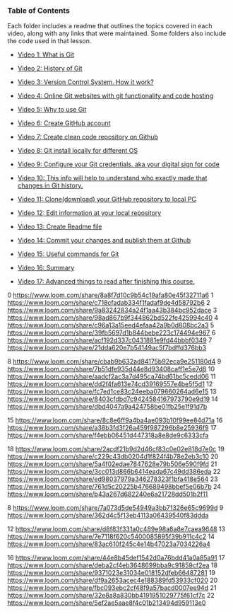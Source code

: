 ### Table of Contents

Each folder includes a readme that outlines the topics covered in each video, along with any links that were maintained. Some folders also include the code used in that lesson.


- [Video 1: What is Git](./video-01)
- [Video 2: History of Git](./video-02)
- [Video 3: Version Control System. How it work?](./video-03)
- [Video 4: Online Git websites with git functionality and code hosting](./video-04)
- [Video 5: Why to use Git](./video-05)

- [Video 6: Create GitHub account](./video-06)
- [Video 7: Create clean code repository on Github](./video-07)
- [Video 8: Git install locally for different OS](./video-08)

- [Video 9: Configure your Git credentials. aka your digital sign for code](.//video-09)
- [Video 10: This info will help to understand who exactly made that changes in Git history.](./video-10)

- [Video 11: Clone(download) your GitHub repository to local PC](./video-11)

- [Video 12: Edit information at your local repository](./video-12)
- [Video 13: Create Readme file](./video-13)

- [Video 14: Commit your changes and publish them at Github](./video-14)

- [Video 15: Useful commands for Git](./video-15)
- [Video 16: Summary](./video-16)
- [Video 17: Advanced things to read after finishing this course.](./video-17)


0 https://www.loom.com/share/8a8f7d10c9b54c19afa80e45f32711a6
1 https://www.loom.com/share/c718cfadab334f1fadaf9de4d58792b6
2 https://www.loom.com/share/9a83242834a24f1aa43b384bc952dace
3 https://www.loom.com/share/98ad867b9f344862bd522fe425994c40
4 https://www.loom.com/share/c96a13a15eed4efaa42a9b0d808bc2a3
5 https://www.loom.com/share/39fb5697d1b844bebe223c174494e967
6 https://www.loom.com/share/acf192d337c0431881e9fd44bbbf0349
7 https://www.loom.com/share/21dda620e7b54149ac5f7bdffd376bb3

8 https://www.loom.com/share/cbab9b632ad84175b92eca9e251180d4
9 https://www.loom.com/share/7b51dfe935d44e8d93408caff1e5e7d8
10 https://www.loom.com/share/aadcf2ac3a7d495ca74bd61bc5cedd06
11 https://www.loom.com/share/dd2f4fa613e74cd39169557e4be5f5d1
12 https://www.loom.com/share/fc7ed1ce83c24eeba079660264ad6e15
13 https://www.loom.com/share/8403cfdbd7c9424584167973790e9d19
14 https://www.loom.com/share/dbd4047a9a424758be01fb25e1f91d7b

15 https://www.loom.com/share/8c8e6ff9a4ba4ae093b10f99ee84d71a
16 https://www.loom.com/share/a38b3fd3f26a459f987296b8e25936f9
17 https://www.loom.com/share/f4ebb06451d447318a8e8de9c6333cfa

18 https://www.loom.com/share/2acdf21b9d2d46cf83c0e02e818d7e0c
19 https://www.loom.com/share/c229c43db0204d1f824f4b78e2eb3c10
20 https://www.loom.com/share/5a4f02edae7847628e79b506e590f9fd
21 https://www.loom.com/share/3cc013d866b6414eada67c49dd386eda
22 https://www.loom.com/share/ed98037979a346278323f1bfa418e564
23 https://www.loom.com/share/761d5c20225b476689498bbef5e06b7b
24 https://www.loom.com/share/b43a267d682240e6a21728dd501b2f11


8 https://www.loom.com/share/7a073d5de54949a3bb71326e65c9699d
9 https://www.loom.com/share/362d4c5f13eb4113a06439540f83ddda

12 https://www.loom.com/share/d8f83f331a0c489e98a8a8e7caea9648
13 https://www.loom.com/share/7e7118f620c5400085895f39b911c4c2
14 https://www.loom.com/share/83ac610f245c4e14b47023a7034226a4

16 https://www.loom.com/share/44e8b45def1542d0a76bdd41a0a85a91
17 https://www.loom.com/share/deba2cf4eb3648699bba9c91859cf2ea
18 https://www.loom.com/share/9371023e31034e018152dfeb66487281
19 https://www.loom.com/share/df9a2653acec4e188389fd53933cf020
20 https://www.loom.com/share/fbc093ebc2cf48f9a57bacd0007ee94d
21 https://www.loom.com/share/32e8a8a830bb4191951029775f61cf7c
22 https://www.loom.com/share/5ef2ae5aae8f4c01b213494d959113e0

